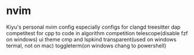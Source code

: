 # nvim
Kiyu's personal nvim config
especially configs  for clangd
treesitter
dap
competitest for cpp to code in algorithm competition
telescope(disable fzf on windows)
ui theme
cmp and lspkind
transparent(used on windows termal, not on mac)
toggleterm(on windows chang to powershell)

